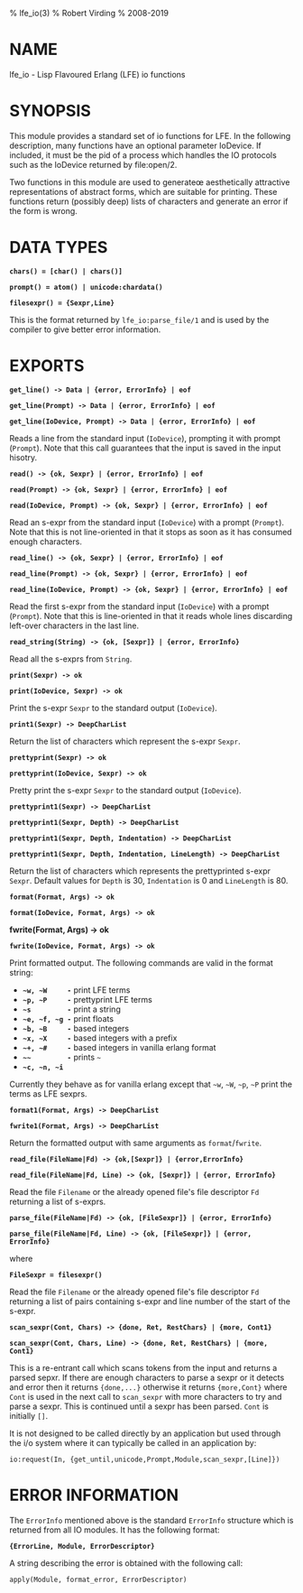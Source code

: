 % lfe_io(3)
% Robert Virding
% 2008-2019


# NAME

lfe_io - Lisp Flavoured Erlang (LFE) io functions


# SYNOPSIS

This module provides a standard set of io functions for
LFE. In the following description, many functions have an
optional parameter IoDevice. If included, it must be the pid
of a process which handles the IO protocols such as the
IoDevice returned by file:open/2.

Two functions in this module are used to generateœ
aesthetically attractive representations of abstract forms,
which are suitable for printing. These functions return
(possibly deep) lists of characters and generate an error if
the form is wrong.


# DATA TYPES

**`chars() = [char() | chars()]`**

**`prompt() = atom() | unicode:chardata()`**

**`filesexpr() = {Sexpr,Line}`**

This is the format returned by ``lfe_io:parse_file/1`` and
is used by the compiler to give better error information.


# EXPORTS

**`get_line() -> Data | {error, ErrorInfo} | eof`**

**`get_line(Prompt) -> Data | {error, ErrorInfo} | eof`**

**`get_line(IoDevice, Prompt) -> Data | {error, ErrorInfo} | eof`**

Reads a line from the standard input (``IoDevice``), prompting it with
prompt (``Prompt``). Note that this call guarantees that the input is
saved in the input hisotry.

**`read() -> {ok, Sexpr} | {error, ErrorInfo} | eof`**

**`read(Prompt) -> {ok, Sexpr} | {error, ErrorInfo} | eof`**

**`read(IoDevice, Prompt) -> {ok, Sexpr} | {error, ErrorInfo} | eof`**

Read an s-expr from the standard input (``IoDevice``) with a prompt
(``Prompt``). Note that this is not line-oriented in that it stops as soon
as it has consumed enough characters.

**`read_line() -> {ok, Sexpr} | {error, ErrorInfo} | eof`**

**`read_line(Prompt) -> {ok, Sexpr} | {error, ErrorInfo} | eof`**

**`read_line(IoDevice, Prompt) -> {ok, Sexpr} | {error, ErrorInfo} | eof`**

Read the first s-expr from the standard input (``IoDevice``) with a prompt
(``Prompt``). Note that this is line-oriented in that it reads whole lines
discarding left-over characters in the last line.

**`read_string(String) -> {ok, [Sexpr]} | {error, ErrorInfo}`**

Read all the s-exprs from ``String``.

**`print(Sexpr) -> ok`**

**`print(IoDevice, Sexpr) -> ok`**

Print the s-expr ``Sexpr`` to the standard output (``IoDevice``).

**`print1(Sexpr) -> DeepCharList`**

Return the list of characters which represent the s-expr ``Sexpr``.

**`prettyprint(Sexpr) -> ok`**

**`prettyprint(IoDevice, Sexpr) -> ok`**

Pretty print the s-expr ``Sexpr`` to the standard output (``IoDevice``).


**`prettyprint1(Sexpr) -> DeepCharList`**

**`prettyprint1(Sexpr, Depth) -> DeepCharList`**

**`prettyprint1(Sexpr, Depth, Indentation) -> DeepCharList`**

**`prettyprint1(Sexpr, Depth, Indentation, LineLength) -> DeepCharList`**

Return the list of characters which represents the prettyprinted
s-expr ``Sexpr``. Default values for ``Depth`` is 30, ``Indentation``
is 0 and ``LineLength`` is 80.

**`format(Format, Args) -> ok`**

**`format(IoDevice, Format, Args) -> ok`**

**fwrite(Format, Args) -> ok**

**`fwrite(IoDevice, Format, Args) -> ok`**

Print formatted output. The following commands are valid in
the format string:

* **`~w, ~W     -`** print LFE terms
* **`~p, ~P     -`** prettyprint LFE terms
* **`~s         -`**  print a string
* **`~e, ~f, ~g -`** print floats
* **`~b, ~B     -`** based integers
* **`~x, ~X     -`** based integers with a prefix
* **`~+, ~#     -`** based integers in vanilla erlang format
* **`~~         -`** prints `~`
* **`~c, ~n, ~i`**

Currently they behave as for vanilla erlang except that ``~w``,
``~W``, ``~p``, ``~P`` print the terms as LFE sexprs.

**`format1(Format, Args) -> DeepCharList`**

**`fwrite1(Format, Args) -> DeepCharList`**

Return the formatted output with same arguments as ``format``/``fwrite``.

**`read_file(FileName|Fd) -> {ok,[Sexpr]} | {error,ErrorInfo}`**

**`read_file(FileName|Fd, Line) -> {ok, [Sexpr]} | {error, ErrorInfo}`**

Read the file ``Filename`` or the already opened file's file descriptor
``Fd`` returning a list of s-exprs.

**`parse_file(FileName|Fd) -> {ok, [FileSexpr]} | {error, ErrorInfo}`**

**`parse_file(FileName|Fd, Line) -> {ok, [FileSexpr]} | {error, ErrorInfo}`**

where

**`FileSexpr = filesexpr()`**

Read the file ``Filename`` or the already opened file's file descriptor ``Fd``
returning a list of pairs containing s-expr and line number of the
start of the s-expr.

**`scan_sexpr(Cont, Chars) -> {done, Ret, RestChars} | {more, Cont1}`**

**`scan_sexpr(Cont, Chars, Line) -> {done, Ret, RestChars} | {more, Cont1}`**

This is a re-entrant call which scans tokens from the input and
returns a parsed sepxr. If there are enough characters to parse a
sexpr or it detects and error then it returns ``{done,...}`` otherwise
it returns ``{more,Cont}`` where ``Cont`` is used in the next call to
``scan_sexpr`` with more characters to try and parse a sexpr. This is continued until a sexpr has been parsed. ``Cont``  is initially ``[]``.

It is not designed to be called directly by an application but used through the i/o system where it can typically be called in an application by:

``io:request(In, {get_until,unicode,Prompt,Module,scan_sexpr,[Line]})``


# ERROR INFORMATION

The ``ErrorInfo`` mentioned above is the standard ``ErrorInfo``
structure which is returned from all IO modules. It has the
following format:

**`{ErrorLine, Module, ErrorDescriptor}`**

A string describing the error is obtained with the following call:

```
apply(Module, format_error, ErrorDescriptor)
```
